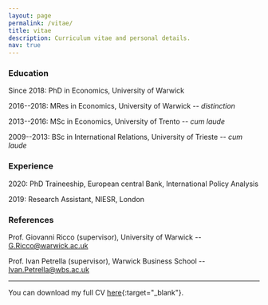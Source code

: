 ```yaml
---
layout: page
permalink: /vitae/
title: vitae
description: Curriculum vitae and personal details.
nav: true
---
```


### Education
Since 2018: PhD in Economics, University of Warwick

2016--2018: MRes in Economics, University of Warwick -- *distinction*

2013--2016: MSc in Economics, University of Trento -- *cum laude*

2009--2013: BSc in International Relations, University of Trieste -- *cum laude*


### Experience
2020: PhD Traineeship, European central Bank, International Policy Analysis

2019: Research Assistant, NIESR, London


### References
Prof. Giovanni Ricco (supervisor), University of Warwick -- <G.Ricco@warwick.ac.uk>

Prof. Ivan Petrella (supervisor), Warwick Business School -- <Ivan.Petrella@wbs.ac.uk>


***

You can download my full CV [here](../assets/cv/CV_Degasperi_29_09_2020.pdf){:target="\_blank"}.
